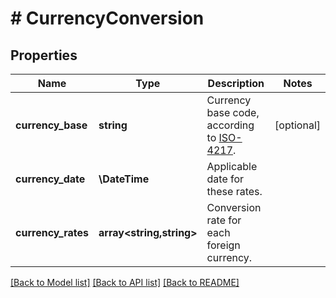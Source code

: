 # # CurrencyConversion

## Properties

Name | Type | Description | Notes
------------ | ------------- | ------------- | -------------
**currency_base** | **string** | Currency base code, according to [ISO-4217](https://en.wikipedia.org/wiki/ISO_4217). | [optional]
**currency_date** | **\DateTime** | Applicable date for these rates. |
**currency_rates** | **array<string,string>** | Conversion rate for each foreign currency. |

[[Back to Model list]](../../README.md#models) [[Back to API list]](../../README.md#endpoints) [[Back to README]](../../README.md)
